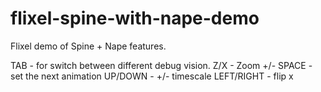 flixel-spine-with-nape-demo
===========================

Flixel demo of Spine + Nape features. 

TAB - for switch between different debug vision.
Z/X - Zoom +/-
SPACE - set the next animation
UP/DOWN - +/- timescale
LEFT/RIGHT - flip x
